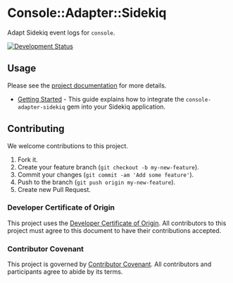 # Console::Adapter::Sidekiq

Adapt Sidekiq event logs for `console`.

[![Development
Status](https://github.com/socketry/console-adapter-sidekiq/workflows/Test/badge.svg)](https://github.com/socketry/console-adapter-sidekiq/actions?workflow=Test)

## Usage

Please see the [project documentation](https://github.com/socketry/console-adapter-sidekiq) for more details.

  - [Getting Started](https://github.com/socketry/console-adapter-sidekiqguides/getting-started/index) - This guide
    explains how to integrate the `console-adapter-sidekiq` gem into your Sidekiq application.

## Contributing

We welcome contributions to this project.

1.  Fork it.
2.  Create your feature branch (`git checkout -b my-new-feature`).
3.  Commit your changes (`git commit -am 'Add some feature'`).
4.  Push to the branch (`git push origin my-new-feature`).
5.  Create new Pull Request.

### Developer Certificate of Origin

This project uses the [Developer Certificate of Origin](https://developercertificate.org/). All contributors to this
project must agree to this document to have their contributions accepted.

### Contributor Covenant

This project is governed by [Contributor Covenant](https://www.contributor-covenant.org/). All contributors and
participants agree to abide by its terms.
